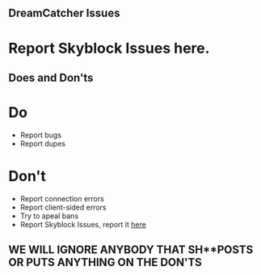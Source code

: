 ## DreamCatcher Issues
# Report Skyblock Issues here.
## Does and Don'ts
# Do
 * Report bugs
 * Report dupes
# Don't
 * Report connection errors
 * Report client-sided errors
 * Try to apeal bans
 * Report Skyblock Issues, report it [here](https://github.com/DreamDimensions/SK-Issues)
## WE WILL IGNORE ANYBODY THAT SH**POSTS OR PUTS ANYTHING ON THE DON'TS
